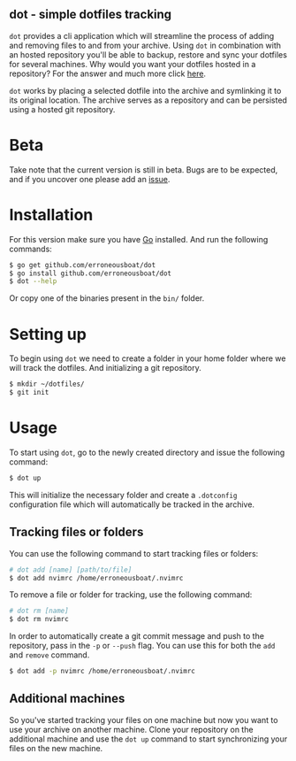 dot - simple dotfiles tracking
------------------------------

`dot` provides a cli application which will streamline the process of adding
and removing files to and from your archive. Using `dot` in combination with
an hosted repository you'll be able to backup, restore and sync your dotfiles
for several machines. Why would you want your dotfiles hosted in a
repository? For the answer and much more click
[here](https://dotfiles.github.io). 

`dot` works by placing a selected dotfile into the archive and symlinking it
to its original location. The archive serves as a repository and can be
persisted using a hosted git repository.

# Beta
Take note that the current version is still in beta. Bugs are to be expected,
and if you uncover one please add an
[issue](https://github.com/erroneousboat/dot/issues).

# Installation
For this version make sure you have [Go](golang.org) installed. And run the
following commands:

```bash
$ go get github.com/erroneousboat/dot
$ go install github.com/erroneousboat/dot
$ dot --help
```

Or copy one of the binaries present in the `bin/` folder.

# Setting up
To begin using `dot` we need to create a folder in your home folder where we
will track the dotfiles. And initializing a git repository.

```bash
$ mkdir ~/dotfiles/
$ git init
```

# Usage
To start using `dot`, go to the newly created directory and issue the
following command:

```bash
$ dot up
```

This will initialize the necessary folder and create a `.dotconfig`
configuration file which will automatically be tracked in the archive.

## Tracking files or folders
You can use the following command to start tracking files or folders:

```bash
# dot add [name] [path/to/file]
$ dot add nvimrc /home/erroneousboat/.nvimrc
```

To remove a file or folder for tracking, use the following command:
```bash
# dot rm [name]
$ dot rm nvimrc
```

In order to automatically create a git commit message and push to the
repository, pass in the `-p` or `--push` flag. You can use this for both the
`add` and `remove` command.

```bash
$ dot add -p nvimrc /home/erroneousboat/.nvimrc
```

## Additional machines
So you've started tracking your files on one machine but now you want to use
your archive on another machine. Clone your repository on the additional
machine and use the `dot up` command to start synchronizing your files on the
new machine.
